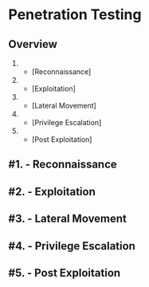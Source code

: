 # Penetration Testing

Overview
---------
1. - [Reconnaissance]
2. - [Exploitation]
3. - [Lateral Movement]
4. - [Privilege Escalation]
5. - [Post Exploitation]

     
#1. - Reconnaissance
-----------------------------------------

#2. - Exploitation
-----------------------------------------

#3. - Lateral Movement
-----------------------------------------

#4. - Privilege Escalation
-----------------------------------------

#5. - Post Exploitation
-----------------------------------------
